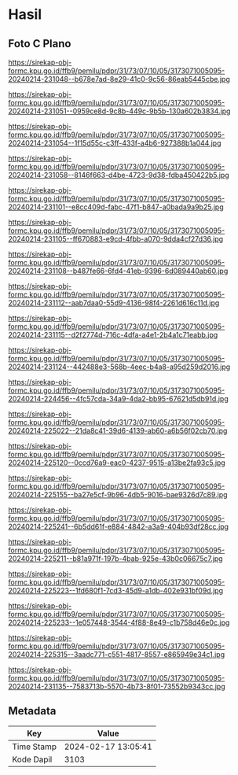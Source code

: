 # Hasil

## Foto C Plano

https://sirekap-obj-formc.kpu.go.id/ffb9/pemilu/pdpr/31/73/07/10/05/3173071005095-20240214-231048--b678e7ad-8e29-41c0-9c56-86eab5445cbe.jpg

https://sirekap-obj-formc.kpu.go.id/ffb9/pemilu/pdpr/31/73/07/10/05/3173071005095-20240214-231051--0959ce8d-9c8b-449c-9b5b-130a602b3834.jpg

https://sirekap-obj-formc.kpu.go.id/ffb9/pemilu/pdpr/31/73/07/10/05/3173071005095-20240214-231054--1f15d55c-c3ff-433f-a4b6-927388b1a044.jpg

https://sirekap-obj-formc.kpu.go.id/ffb9/pemilu/pdpr/31/73/07/10/05/3173071005095-20240214-231058--8146f663-d4be-4723-9d38-fdba450422b5.jpg

https://sirekap-obj-formc.kpu.go.id/ffb9/pemilu/pdpr/31/73/07/10/05/3173071005095-20240214-231101--e8cc409d-fabc-47f1-b847-a0bada9a9b25.jpg

https://sirekap-obj-formc.kpu.go.id/ffb9/pemilu/pdpr/31/73/07/10/05/3173071005095-20240214-231105--ff670883-e9cd-4fbb-a070-9dda4cf27d36.jpg

https://sirekap-obj-formc.kpu.go.id/ffb9/pemilu/pdpr/31/73/07/10/05/3173071005095-20240214-231108--b487fe66-6fd4-41eb-9396-6d089440ab60.jpg

https://sirekap-obj-formc.kpu.go.id/ffb9/pemilu/pdpr/31/73/07/10/05/3173071005095-20240214-231112--aab7daa0-55d9-4136-98f4-2261d616c11d.jpg

https://sirekap-obj-formc.kpu.go.id/ffb9/pemilu/pdpr/31/73/07/10/05/3173071005095-20240214-231115--d2f2774d-716c-4dfa-a4e1-2b4a1c71eabb.jpg

https://sirekap-obj-formc.kpu.go.id/ffb9/pemilu/pdpr/31/73/07/10/05/3173071005095-20240214-231124--442488e3-568b-4eec-b4a8-a95d259d2016.jpg

https://sirekap-obj-formc.kpu.go.id/ffb9/pemilu/pdpr/31/73/07/10/05/3173071005095-20240214-224456--4fc57cda-34a9-4da2-bb95-67621d5db91d.jpg

https://sirekap-obj-formc.kpu.go.id/ffb9/pemilu/pdpr/31/73/07/10/05/3173071005095-20240214-225022--21da8c41-39d6-4139-ab60-a6b56f02cb70.jpg

https://sirekap-obj-formc.kpu.go.id/ffb9/pemilu/pdpr/31/73/07/10/05/3173071005095-20240214-225120--0ccd76a9-eac0-4237-9515-a13be2fa93c5.jpg

https://sirekap-obj-formc.kpu.go.id/ffb9/pemilu/pdpr/31/73/07/10/05/3173071005095-20240214-225155--ba27e5cf-9b96-4db5-9016-bae9326d7c89.jpg

https://sirekap-obj-formc.kpu.go.id/ffb9/pemilu/pdpr/31/73/07/10/05/3173071005095-20240214-225241--6b5dd61f-e884-4842-a3a9-404b93df28cc.jpg

https://sirekap-obj-formc.kpu.go.id/ffb9/pemilu/pdpr/31/73/07/10/05/3173071005095-20240214-225211--b81a971f-197b-4bab-925e-43b0c06675c7.jpg

https://sirekap-obj-formc.kpu.go.id/ffb9/pemilu/pdpr/31/73/07/10/05/3173071005095-20240214-225223--1fd680f1-7cd3-45d9-a1db-402e931bf09d.jpg

https://sirekap-obj-formc.kpu.go.id/ffb9/pemilu/pdpr/31/73/07/10/05/3173071005095-20240214-225233--1e057448-3544-4f88-8e49-c1b758d46e0c.jpg

https://sirekap-obj-formc.kpu.go.id/ffb9/pemilu/pdpr/31/73/07/10/05/3173071005095-20240214-225315--3aadc771-c551-4817-8557-e865949e34c1.jpg

https://sirekap-obj-formc.kpu.go.id/ffb9/pemilu/pdpr/31/73/07/10/05/3173071005095-20240214-231135--7583713b-5570-4b73-8f01-73552b9343cc.jpg


## Metadata

| Key        | Value               |
| ---------- | ------------------- |
| Time Stamp | 2024-02-17 13:05:41 |
| Kode Dapil | 3103                |



